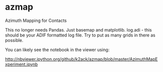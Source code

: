 azmap
=====

Azimuth Mapping for Contacts

This no longer needs Pandas. Just basemap and matplotlib.
log.adi - this should be your ADIF formatted log file.
Try to put as many grids in there as possible.

You can likely see the notebook in the viewer using:

http://nbviewer.ipython.org/github/k2ack/azmap/blob/master/AzimuthMapExperiment.ipynb
